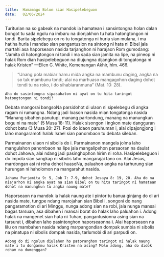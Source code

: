 ```yaml
---
title:  Hamamago Bolon sian Hasipelebeguon
date:   02/06/2024
---
```


Turiturian na so gabeak na mandok ia hamatean i sansintongna holan dalan bongot tu sada ngolu na imbaru na dionjakhon tu hata hatongtongon ni tondi. Barita sipelebegu on ro tu tongatonga ni huria sian mulana, i ma hatiha huria i mandao sian pangantusion na sintong ni hata ni Bibel jala martahi asa haporseaon nasida tarjanghon ni harajaon Rom gumodang: “Jamita di hatongtongon ni tondi i ma sada sian jamita na lipe, na pineop ni halak Rom dian hasipelebeguon na diujungna dijangkon di tongatonga ni halak Kristen” —Ellen G. White, Kemenangan Akhir, hlm. 466.

> <p></p>
> “Unang pola mabiar hamu mida angka na mambunu daging, angka na so tuk mambunu tondi; alai na marhuaso mangagohon daging dohot tondi tu na roko, i do sihabiaranmuna” (Mat. 10: 28).

`Aha do sasintongna sipasahaton ni ayat on tu hita taringot hatongtongon ni tondi?`

Debata mangorai bangsoNa parsidohot di ulaon ni sipelebegu di angka ragam ni rumangna. Ndang jadi loason nasida mian tongatonga nasida “Manang sibahen panutupi, manang partondung, manang na manungkun begu ni na mate” (5 Musa 18: 11). Halak sisongon i ingkon mate dangguran dohot batu (3 Musa 20: 27). Posi do idaon paruhuman i, alai dipajongjong i laho mangaramoti halak Israel sian panombaon tu debata sileban.

Parmainanon ulaon ni sibolis do i. Parmainanon mangela jolma laho mangulahon panombaon na lipe jala mangalipehon parsaoran na daulat dohot Jahowa, alai ndang jadi pasinghophon hirim ni roha. Hasipelebeguon i do impola sian sangkap ni sibolis laho mangarajai tano on. Alai Jesus, mardongan asi ni roha dohot huasoNa, paluahon angka na tarhurung sian hurungan ni haholomon na mangarahut nasida.

`Jahama Parjamita 9: 5, Job 7: 7-9, dohot Jesaya 8: 19, 20. Aha do na niajarhon ni angka ayat na sian Bibel on tu hita taringot ni hamatean dohot na manungkun tu angka naung mate?`

Haporseaon na mandok ia halak naung ate i pintor tu banua ginjang do di ari nasida mate, tungpe ndang marojahan sian Bibel i, songoni do nang pangaramotion di ari Minggu, nunga adong sian na robi, jala nunga mansai bagas tarsuan, asa dibahen i mansai borat do halak laho paluahon i. Adong halak na mangenet sian hata ni Tuhan, pangantusionna asing sian na tarsurat i, dibahen laho pasintonghon haporseaonna i. Alai haporseaon na lilu on mambahen nasida ndang marpangondian dompak sumbia ni sibolis na pinatupa ni sibolis dompak nasida, tarlumobi di ari parpudi on.

`Adong do di ngolum diulahon ho patoranghon taringot ni halak naung mate i tu donganmu halak Kristen na asing? Molo adong, aha do didok roham na dumenggan?`